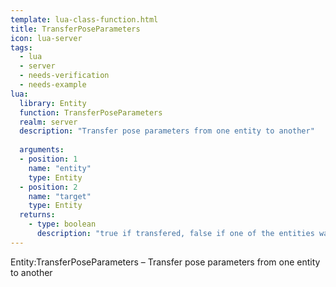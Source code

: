 ```yaml
---
template: lua-class-function.html
title: TransferPoseParameters
icon: lua-server
tags:
  - lua
  - server
  - needs-verification
  - needs-example
lua:
  library: Entity
  function: TransferPoseParameters
  realm: server
  description: "Transfer pose parameters from one entity to another"
  
  arguments:
  - position: 1
    name: "entity"
    type: Entity
  - position: 2
    name: "target"
    type: Entity
  returns:
    - type: boolean
      description: "true if transfered, false if one of the entities wasn't valid."
---
```


<div class="lua__search__keywords">
Entity:TransferPoseParameters &#x2013; Transfer pose parameters from one entity to another
</div>
